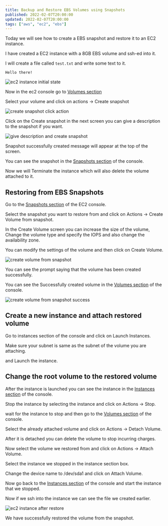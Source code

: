 ```yaml
---
title: Backup and Restore EBS Volumes using Snapshots
published: 2022-02-07T20:00:00
updated: 2022-02-07T20:00:00
tags: ["aws", "ec2", "ebs"]
---
```


Today we will see how to create a EBS snapshot and restore it to an EC2 instance.

I have created a EC2 instance with a 8GB EBS volume and ssh-ed into it.

I will create a file called `test.txt` and write some text to it.

```
Hello there!
```

![ec2 instance initial state](./putty_qlAgu4vzc8.png)

Now in the ec2 console go to [Volumes section](https://console.aws.amazon.com/ec2/v2/home#Volumes:)

Select your volume and click on actions -> Create snapshot

![create snapshot click action](./chrome_RBlPr2kG9c.png)

Click on the Create snapshot in the next screen you can give a description to the snapshot if you want.

![give description and create snapshot](./chrome_atmHdcLDi5.png)

Snapshot successfully created message will appear at the top of the screen.

You can see the snapshot in the [Snapshots section](https://console.aws.amazon.com/ec2/v2/home#Snapshots:) of the console.

Now we will Terminate the instance which will also delete the volume attached to it.

## Restoring from EBS Snapshots

Go to the [Snapshots section](https://console.aws.amazon.com/ec2/v2/home#Snapshots:) of the EC2 console.

Select the snapshot you want to restore from and click on Actions -> Create Volume from snapshot.

In the Create Volume screen you can increase the size of the volume, Change the volume type and specify the IOPS and also change the availability zone.

You can modify the settings of the volume and then click on Create Volume.

![create volume from snapshot](./chrome_PNB7HZtGjW.png)

You can see the prompt saying that the volume has been created successfully.

You can see the Successfully created volume in the [Volumes section](https://console.aws.amazon.com/ec2/v2/home#Volumes:) of the console.

![create volume from snapshot success](./chrome_C24v0qFAi6.png)

## Create a new instance and attach restored volume

Go to instances section of the console and click on Launch Instances.

Make sure your subnet is same as the subnet of the volume you are attaching.

and Launch the instance.

## Change the root volume to the restored volume

After the instance is launched you can see the instance in the [Instances section](https://console.aws.amazon.com/ec2/v2/home#Instances:) of the console.

Stop the instance by selecting the instance and click on Actions -> Stop.

wait for the instance to stop and then go to the [Volumes section](https://console.aws.amazon.com/ec2/v2/home#Volumes:) of the console.

Select the already attached volume and click on Actions -> Detach Volume.

After it is detached you can delete the volume to stop incurring charges.

Now select the volume we restored from and click on Actions -> Attach Volume.

Select the instance we stopped in the instance section box.

Change the device name to /dev/sda1 and click on Attach Volume.

Now go back to the [Instances section](https://console.aws.amazon.com/ec2/v2/home#Instances:) of the console and start the instance that we stopped.

Now if we ssh into the instance we can see the file we created earlier.

![ec2 instance after restore](./putty_ydj0VF1lf1.png)

We have successfully restored the volume from the snapshot.
